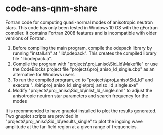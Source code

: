 # code-ans-qnm-share
Fortran code for computing quasi-normal modes of anisotropic neutron stars.
This code has only been tested in Windows 10 OS with the gFortran compiler. It contains Fortran 2008 features and is incompatible with older versions of Fortran.

1. Before compiling the main program, compile the odepack library by running "install.sh" at "lib\odepack". This creates the compiled library file "libodepack.a".
2. Compile the program with "projects\proj_aniso\Sid_ld\Makefile" or use the CodeBlocks project file "projects\proj_aniso_ld_single.cbp" as an alternative for Windows users
3. To run the compiled program, cd to "projects\proj_aniso\Sid_ld" and execute "..\bin\proj_aniso_ld_single\proj_aniso_ld_single.exe"
4. Modify "projects\proj_aniso\Sid_ld\inlist_ld_single.nml" to adjust the anisotropic neutron star parameters and search frequency for the modes

It is recommended to have gnuplot installed to plot the results generated. Two gnuplot scripts are provided in "projects\proj_aniso\Sid_ld\results_single\" to plot the ingoing wave amplitude at the far-field region at a given range of frequencies.
